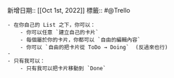 新增日期:: [[Oct 1st, 2022]] 
標籤:: #@Trello

	- 在你自己的 List 之下，你可以：
		- 你可以任意 `建立自己的卡片`
		- 每個屬於你的卡片，你都可以 `自由的編輯內容`
		- 你可以 `自由的把卡片從 ToDo → Doing`  (反過來也行)
	-
	- 只有我可以：
		- 只有我可以把卡片移動到 `Done`